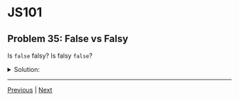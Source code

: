 # JS101
## Problem 35: False vs Falsy

Is `false` falsy? Is falsy `false`?

<details>
<summary>Solution:</summary>

Yes, `false` is falsy - it's one of the falsy values in JavaScript.

No, falsy is not `false` - "falsy" is a category that includes multiple values, not just `false`. While `false` is literally the boolean value `false`, there are other falsy values like `0`, `""` (empty string), `null`, `undefined`, and `NaN`.

So while all instances of `false` are falsy, not all falsy values are `false`:

```js
false == false;        // true
0 == false;           // true (loose equality)
0 === false;          // false (different types)
Boolean(0);           // false (0 is falsy)
```

</details>

---

[Previous](34.md) | [Next](36.md)

